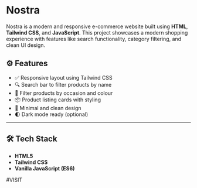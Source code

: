 # Nostra

Nostra is a modern and responsive e-commerce website built using **HTML**, **Tailwind CSS**, and **JavaScript**. This project showcases a modern shopping experience with features like search functionality, category filtering, and clean UI design.

## ⚙️ Features

- ✅ Responsive layout using Tailwind CSS
- 🔍 Search bar to filter products by name
- 🧾 Filter products by occasion and colour
- 📦 Product listing cards with styling
- 🎯 Minimal and clean design
- 🌓 Dark mode ready (optional)

---

## 🛠️ Tech Stack

- **HTML5**
- **Tailwind CSS**
- **Vanilla JavaScript (ES6)**

#VISIT
